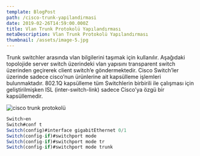 ```yaml
---
template: BlogPost
path: /cisco-trunk-yapilandirmasi
date: 2019-02-26T14:59:00.000Z
title: Vlan Trunk Protokolü Yapılandırması
metaDescription: Vlan Trunk Protokolü Yapılandırması
thumbnail: /assets/image-5.jpg
---
```

Trunk switchler arasında vlan bilgilerini taşımak için kullanılır. Aşağıdaki topolojide server switch üzerindeki vlan yapısını transparent switch üzerinden geçirerek client switch’e göndermektedir. Cisco Switch’ler üzerinde sadece cisco’nun ürünlerine ait kapsülleme işlemleri bulunmaktadır. 802.1Q kapsülleme tüm Switchlerin birbirili ile çalışması için geliştirilmişken ISL (inter-switch-link) sadece Cisco’ya özgü bir kapsüllemedir.

![cisco trunk protokolü](/assets/trank.png)

```javascript
Switch>en
Switch#conf t
Switch(config)#interface gigabitEthernet 0/1
Switch(config-if)#switchport mode
Switch(config-if)#switchport mode tr
Switch(config-if)#switchport mode trunk
```
